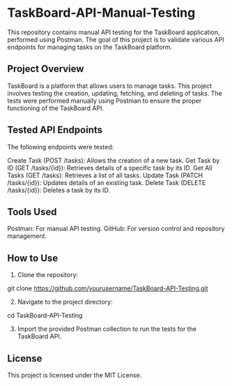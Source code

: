# TaskBoard-API-Manual-Testing
This repository contains manual API testing for the TaskBoard application, performed using Postman. The goal of this project is to validate various API endpoints for managing tasks on the TaskBoard platform.

## Project Overview
TaskBoard is a platform that allows users to manage tasks. This project involves testing the creation, updating, fetching, and deleting of tasks. The tests were performed manually using Postman to ensure the proper functioning of the TaskBoard API.

## Tested API Endpoints
The following endpoints were tested:

Create Task (POST /tasks): Allows the creation of a new task.
Get Task by ID (GET /tasks/{id}): Retrieves details of a specific task by its ID.
Get All Tasks (GET /tasks): Retrieves a list of all tasks.
Update Task (PATCH /tasks/{id}): Updates details of an existing task.
Delete Task (DELETE /tasks/{id}): Deletes a task by its ID.

## Tools Used
Postman: For manual API testing.
GitHub: For version control and repository management.

## How to Use
1. Clone the repository:

git clone https://github.com/yourusername/TaskBoard-API-Testing.git

2. Navigate to the project directory:

cd TaskBoard-API-Testing

3. Import the provided Postman collection to run the tests for the TaskBoard API.

## License
This project is licensed under the MIT License.

